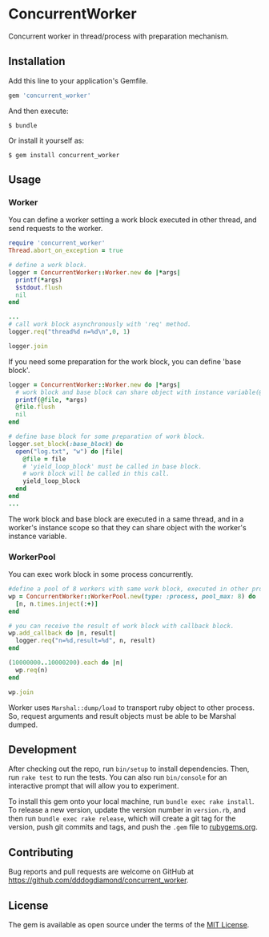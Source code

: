 # ConcurrentWorker

Concurrent worker in thread/process with preparation mechanism.

## Installation

Add this line to your application's Gemfile.

```ruby
gem 'concurrent_worker'
```

And then execute:

    $ bundle

Or install it yourself as:

    $ gem install concurrent_worker

## Usage

### Worker

You can define a worker setting a work block executed in other thread, and send requests to the worker.

```ruby
require 'concurrent_worker'
Thread.abort_on_exception = true

# define a work block.
logger = ConcurrentWorker::Worker.new do |*args|
  printf(*args)
  $stdout.flush
  nil
end

...
# call work block asynchronously with 'req' method.
logger.req("thread%d n=%d\n",0, 1)

logger.join
```

If you need some preparation for the work block, you can define 'base block'.

```ruby
logger = ConcurrentWorker::Worker.new do |*args|
  # work block and base block can share object with instance variable(@xxx).
  printf(@file, *args)
  @file.flush
  nil
end

# define base block for some preparation of work block.
logger.set_block(:base_block) do
  open("log.txt", "w") do |file|
    @file = file
    # 'yield_loop_block' must be called in base block.
    # work block will be called in this call.
    yield_loop_block 
  end
end
...
```

The work block and base block are executed in a same thread, and in a worker's instance scope so that they can share object with the worker's instance variable.

### WorkerPool
You can exec work block in some process concurrently.

```ruby
#define a pool of 8 workers with same work block, executed in other process.
wp = ConcurrentWorker::WorkerPool.new(type: :process, pool_max: 8) do |n|
  [n, n.times.inject(:+)]
end

# you can receive the result of work block with callback block.
wp.add_callback do |n, result|
  logger.req("n=%d,result=%d", n, result)
end

(10000000..10000200).each do |n|
  wp.req(n)
end

wp.join
```

Worker uses `Marshal::dump/load` to transport ruby object to other process. So, request arguments and result objects must be able to be Marshal dumped. 


## Development

After checking out the repo, run `bin/setup` to install dependencies. Then, run `rake test` to run the tests. You can also run `bin/console` for an interactive prompt that will allow you to experiment.

To install this gem onto your local machine, run `bundle exec rake install`. To release a new version, update the version number in `version.rb`, and then run `bundle exec rake release`, which will create a git tag for the version, push git commits and tags, and push the `.gem` file to [rubygems.org](https://rubygems.org).

## Contributing

Bug reports and pull requests are welcome on GitHub at https://github.com/dddogdiamond/concurrent_worker.

## License

The gem is available as open source under the terms of the [MIT License](https://opensource.org/licenses/MIT).

